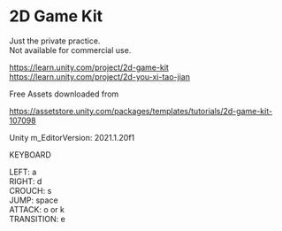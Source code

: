 # 2D Game Kit
  
Just the private practice.  
Not available for commercial use.  
  
https://learn.unity.com/project/2d-game-kit  
https://learn.unity.com/project/2d-you-xi-tao-jian  
  
Free Assets downloaded from  
  
https://assetstore.unity.com/packages/templates/tutorials/2d-game-kit-107098  
  
Unity m_EditorVersion:  2021.1.20f1  
  
KEYBOARD  
  
LEFT: a  
RIGHT: d  
CROUCH: s  
JUMP: space  
ATTACK: o or k  
TRANSITION: e  
  
  